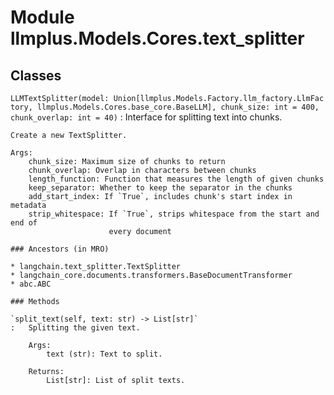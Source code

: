 Module llmplus.Models.Cores.text_splitter
=========================================

Classes
-------

`LLMTextSplitter(model: Union[llmplus.Models.Factory.llm_factory.LlmFactory, llmplus.Models.Cores.base_core.BaseLLM], chunk_size: int = 400, chunk_overlap: int = 40)`
:   Interface for splitting text into chunks.
    
    Create a new TextSplitter.
    
    Args:
        chunk_size: Maximum size of chunks to return
        chunk_overlap: Overlap in characters between chunks
        length_function: Function that measures the length of given chunks
        keep_separator: Whether to keep the separator in the chunks
        add_start_index: If `True`, includes chunk's start index in metadata
        strip_whitespace: If `True`, strips whitespace from the start and end of
                          every document

    ### Ancestors (in MRO)

    * langchain.text_splitter.TextSplitter
    * langchain_core.documents.transformers.BaseDocumentTransformer
    * abc.ABC

    ### Methods

    `split_text(self, text: str) ‑> List[str]`
    :   Splitting the given text.
        
        Args:
            text (str): Text to split.
        
        Returns:
            List[str]: List of split texts.